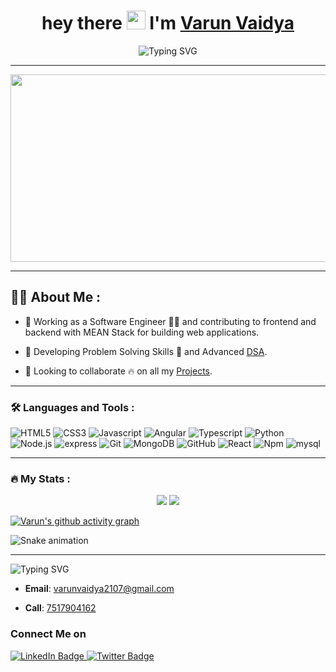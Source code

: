 <h1 align="center">
  hey there
  <img src="https://media.giphy.com/media/hvRJCLFzcasrR4ia7z/giphy.gif" width="30px"/>
  I'm <a href="https://www.github.com/varun21vaidya">Varun Vaidya</a>
</h1>

<div align="center">
<img src="https://readme-typing-svg.demolab.com?font=Fira+Code&duration=3000&pause=500&width=435&lines=Full+Stack+Developer+From+India+;Self+Taught+Programmer;Tech+Enthusiast" alt="Typing SVG" />
</div>

---


<div align="center">

  <img src="https://media.giphy.com/media/dWesBcTLavkZuG35MI/giphy.gif" width="600" height="300"/>
 
  <br/>

  <img src="https://komarev.com/ghpvc/?username=varun21vaidya&style=flat-square&color=blue" alt=""/>
  
</div>


---


## :man_technologist: About Me :

- 🔭 Working as a Software Engineer 👨‍💻 and contributing to frontend and backend with MEAN Stack for building web applications.

- 🌱 Developing Problem Solving Skills 🚀 and Advanced <a href="https://github.com/varun21vaidya/DS-Algo">DSA</a>.
  
- 👯 Looking to collaborate 🔥 on all my <a href="https://github.com/varun21vaidya/Projects">Projects</a>.

---

### :hammer_and_wrench: Languages and Tools :
  
![HTML5](https://img.shields.io/badge/-HTML5-orange?style=for-the-badge&logo=HTML5&logoColor=white)
![CSS3](https://img.shields.io/badge/-CSS3-blue?style=for-the-badge&logo=CSS3&logoColor=white)
![Javascript](https://img.shields.io/badge/-JavaScript-yellow?style=for-the-badge&logo=Javascript&logoColor=white)
![Angular](https://img.shields.io/badge/-Angular-darkred?style=for-the-badge&logo=Angular&logoColor=white)
![Typescript](https://img.shields.io/badge/-Typescript-blue?style=for-the-badge&logo=Typescript&logoColor=white)
![Python](https://img.shields.io/badge/-Python-blue?style=for-the-badge&logo=Python&logoColor=white)
![Node.js](https://img.shields.io/badge/-Node.js-grren?style=for-the-badge&logo=Node.js&logoColor=white)
![express](https://img.shields.io/badge/-express-white?style=for-the-badge&logo=express&logoColor=black)
![Git](https://img.shields.io/badge/-Git-orange?style=for-the-badge&logo=Git&logoColor=white)
![MongoDB](https://img.shields.io/badge/-MongoDB-white?style=for-the-badge&logo=MongoDB&logoColor=green)
![GitHub](https://img.shields.io/badge/-GitHub-black?style=for-the-badge&logo=GitHub&logoColor=white)
![React](https://img.shields.io/badge/-React-white?style=for-the-badge&logo=mysql&logoColor=black)
![Npm](https://img.shields.io/badge/-NPM-blue?style=for-the-badge&logo=Npm&logoColor=white)
![mysql](https://img.shields.io/badge/-mysql-white?style=for-the-badge&logo=mysql&logoColor=black)




---

### :fire: My Stats :

<p align="center">
<img src="https://github-readme-stats.vercel.app/api?username=varun21vaidya&show_icons=true&theme=chartreuse-dark" >
<img src="http://github-readme-streak-stats.herokuapp.com?user=varun21vaidya&theme=dark&background=000000">
<p/>    

[![Varun's github activity graph](https://github-readme-activity-graph.cyclic.app/graph?username=varun21vaidya&theme=react-dark&area_color=4b889bad)](https://github.com/ashutosh00710/github-readme-activity-graph)

![Snake animation](https://github.com/varun21vaidya/varun21vaidya/blob/output/github-contribution-grid-snake.svg)
</div>

---
  
<div>
<img src="https://readme-typing-svg.demolab.com?font=Fira+Code&duration=3000&pause=500&width=435&lines=Reach me at" alt="Typing SVG" />
</div>
  
- **Email**: varunvaidya2107@gmail.com
  
- **Call**: <a href="tel:+917517904162">7517904162</a> 

### Connect Me on
<div id="header">
  <div id="badges">
  <a href="https://www.linkedin.com/in/varunvvaidya/">
    <img src="https://img.shields.io/badge/LinkedIn-blue?style=for-the-badge&logo=linkedin&logoColor=white" alt="LinkedIn Badge"/>
  </a>
  <a href="https://twitter.com/Varun21vaidya">
    <img src="https://img.shields.io/badge/Twitter-blue?style=for-the-badge&logo=twitter&logoColor=white" alt="Twitter Badge"/>
  </a>
</div>
